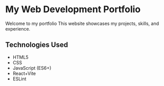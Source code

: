 # My Web Development Portfolio

Welcome to my portfolio This website showcases my projects, skills, and experience.

## Technologies Used

- HTML5
- CSS
- JavaScript (ES6+)
- React+Vite
- ESLint